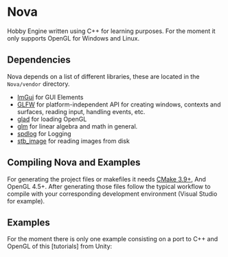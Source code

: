 # Nova
Hobby Engine written using C++ for learning purposes. For the moment it only supports OpenGL for Windows and Linux.
## Dependencies
Nova depends on a list of different libraries, these are located in the `Nova/vendor` directory.
 - [ImGui](https://github.com/ocornut/imgui) for GUI Elements
 - [GLFW](https://www.glfw.org/) for platform-independent API for creating windows, contexts and surfaces, reading input, handling events, etc.
 - [glad](https://glad.dav1d.de/) for loading OpenGL 
 - [glm](https://glm.g-truc.net/0.9.9/index.html) for linear algebra and math in general.
 - [spdlog](https://github.com/gabime/spdlog) for Logging
 - [stb\_image](https://github.com/nothings/stb) for reading images from disk
## Compiling Nova and Examples
For generating the project files or makefiles it needs [CMake 3.9+](https://cmake.org/), And OpenGL 4.5+. After generating those files follow the typical workflow to compile with your corresponding development environment (Visual Studio for example).


## Examples
For the moment there is only one example consisting on a port to C++ and OpenGL of this [tutorials] from Unity: 

